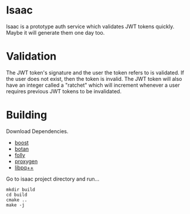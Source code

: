 Isaac
=========================

Isaac is a prototype auth service which validates JWT tokens quickly. 
Maybe it will generate them one day too. 

Validation
=========================

The JWT token's signature and the user the token refers to is validated. If the
user does not exist, then the token is invalid. The JWT token will also have an
integer called a "ratchet" which will increment whenever a user requires previous
JWT tokens to be invalidated.

Building
==========================

Download Dependencies.

- [boost](boost.org) 
- [botan](https://botan.randombit.net/)
- [folly](https://github.com/facebook/folly)
- [proxygen](https://github.com/facebook/proxygen)
- [libpq++](https://www.postgresql.org/docs/7.2/static/libpqplusplus.html)

Go to isaac project directory and
run...

    mkdir build
    cd build
    cmake ..
    make -j

